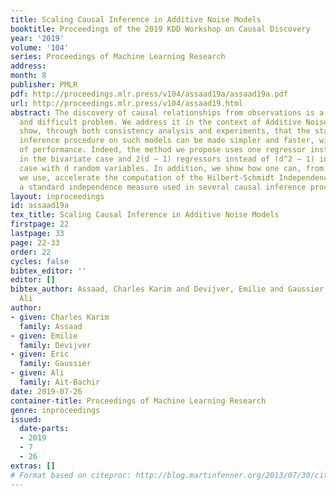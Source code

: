 ```yaml
---
title: Scaling Causal Inference in Additive Noise Models
booktitle: Proceedings of the 2019 KDD Workshop on Causal Discovery
year: '2019'
volume: '104'
series: Proceedings of Machine Learning Research
address: 
month: 8
publisher: PMLR
pdf: http://proceedings.mlr.press/v104/assaad19a/assaad19a.pdf
url: http://proceedings.mlr.press/v104/assaad19.html
abstract: The discovery of causal relationships from observations is a fundamental
  and difficult problem. We address it in the context of Additive Noise Models, and
  show, through both consistency analysis and experiments, that the state-of-art causal
  inference procedure on such models can be made simpler and faster, without loss
  of performance. Indeed, the method we propose uses one regressor instead of two
  in the bivariate case and 2(d − 1) regressors instead of (d^2 − 1) in the multivariate
  case with d random variables. In addition, we show how one can, from the regressors
  we use, accelerate the computation of the Hilbert-Schmidt Independence Criterion,
  a standard independence measure used in several causal inference procedures.
layout: inproceedings
id: assaad19a
tex_title: Scaling Causal Inference in Additive Noise Models
firstpage: 22
lastpage: 33
page: 22-33
order: 22
cycles: false
bibtex_editor: ''
editor: []
bibtex_author: Assaad, Charles Karim and Devijver, Emilie and Gaussier, Eric and Ait-Bachir,
  Ali
author:
- given: Charles Karim
  family: Assaad
- given: Emilie
  family: Devijver
- given: Eric
  family: Gaussier
- given: Ali
  family: Ait-Bachir
date: 2019-07-26
container-title: Proceedings of Machine Learning Research
genre: inproceedings
issued:
  date-parts:
  - 2019
  - 7
  - 26
extras: []
# Format based on citeproc: http://blog.martinfenner.org/2013/07/30/citeproc-yaml-for-bibliographies/
---
```

